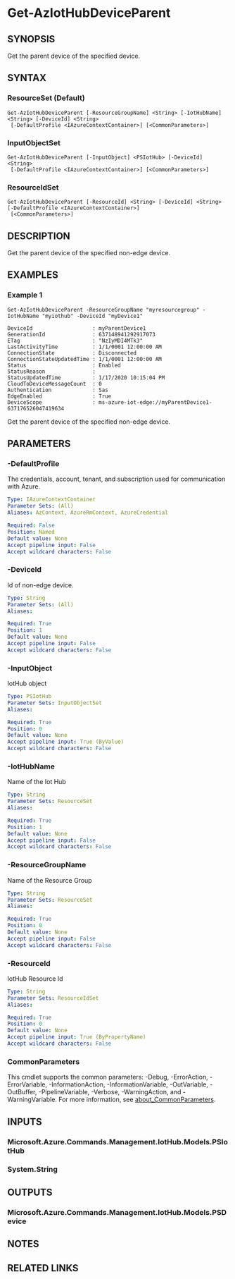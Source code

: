 ﻿---
external help file: Microsoft.Azure.PowerShell.Cmdlets.IotHub.dll-Help.xml
Module Name: Az.IotHub
online version: https://learn.microsoft.com/powershell/module/az.iothub/get-aziothubdeviceparent
schema: 2.0.0
---

# Get-AzIotHubDeviceParent

## SYNOPSIS
Get the parent device of the specified device.

## SYNTAX

### ResourceSet (Default)
```
Get-AzIotHubDeviceParent [-ResourceGroupName] <String> [-IotHubName] <String> [-DeviceId] <String>
 [-DefaultProfile <IAzureContextContainer>] [<CommonParameters>]
```

### InputObjectSet
```
Get-AzIotHubDeviceParent [-InputObject] <PSIotHub> [-DeviceId] <String>
 [-DefaultProfile <IAzureContextContainer>] [<CommonParameters>]
```

### ResourceIdSet
```
Get-AzIotHubDeviceParent [-ResourceId] <String> [-DeviceId] <String> [-DefaultProfile <IAzureContextContainer>]
 [<CommonParameters>]
```

## DESCRIPTION
Get the parent device of the specified non-edge device.

## EXAMPLES

### Example 1
```
Get-AzIotHubDeviceParent -ResourceGroupName "myresourcegroup" -IotHubName "myiothub" -DeviceId "myDevice1"

DeviceId                   : myParentDevice1
GenerationId               : 637148941292917073
ETag                       : "NzIyMDI4MTk3"
LastActivityTime           : 1/1/0001 12:00:00 AM
ConnectionState            : Disconnected
ConnectionStateUpdatedTime : 1/1/0001 12:00:00 AM
Status                     : Enabled
StatusReason               : 
StatusUpdatedTime          : 1/17/2020 10:15:04 PM
CloudToDeviceMessageCount  : 0
Authentication             : Sas
EdgeEnabled                : True
DeviceScope                : ms-azure-iot-edge://myParentDevice1-637176526047419634
```

Get the parent device of the specified non-edge device.

## PARAMETERS

### -DefaultProfile
The credentials, account, tenant, and subscription used for communication with Azure.

```yaml
Type: IAzureContextContainer
Parameter Sets: (All)
Aliases: AzContext, AzureRmContext, AzureCredential

Required: False
Position: Named
Default value: None
Accept pipeline input: False
Accept wildcard characters: False
```

### -DeviceId
Id of non-edge device.

```yaml
Type: String
Parameter Sets: (All)
Aliases:

Required: True
Position: 1
Default value: None
Accept pipeline input: False
Accept wildcard characters: False
```

### -InputObject
IotHub object

```yaml
Type: PSIotHub
Parameter Sets: InputObjectSet
Aliases:

Required: True
Position: 0
Default value: None
Accept pipeline input: True (ByValue)
Accept wildcard characters: False
```

### -IotHubName
Name of the Iot Hub

```yaml
Type: String
Parameter Sets: ResourceSet
Aliases:

Required: True
Position: 1
Default value: None
Accept pipeline input: False
Accept wildcard characters: False
```

### -ResourceGroupName
Name of the Resource Group

```yaml
Type: String
Parameter Sets: ResourceSet
Aliases:

Required: True
Position: 0
Default value: None
Accept pipeline input: False
Accept wildcard characters: False
```

### -ResourceId
IotHub Resource Id

```yaml
Type: String
Parameter Sets: ResourceIdSet
Aliases:

Required: True
Position: 0
Default value: None
Accept pipeline input: True (ByPropertyName)
Accept wildcard characters: False
```

### CommonParameters
This cmdlet supports the common parameters: -Debug, -ErrorAction, -ErrorVariable, -InformationAction, -InformationVariable, -OutVariable, -OutBuffer, -PipelineVariable, -Verbose, -WarningAction, and -WarningVariable. For more information, see [about_CommonParameters](http://go.microsoft.com/fwlink/?LinkID=113216).

## INPUTS

### Microsoft.Azure.Commands.Management.IotHub.Models.PSIotHub
### System.String
## OUTPUTS

### Microsoft.Azure.Commands.Management.IotHub.Models.PSDevice
## NOTES

## RELATED LINKS
